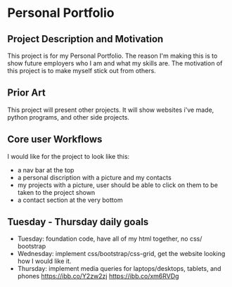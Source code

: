 # Personal Portfolio
## Project Description and Motivation
This project is for my Personal Portfolio. The reason I'm making this is to show future employers who I am and what my skills are. The motivation of this project is to make myself stick out from others. 

## Prior Art
This project will present other projects. It will show websites i've made, python programs, and other side projects. 

## Core user Workflows
I would like for the project to look like this:
- a nav bar at the top
- a personal discription with a picture and my contacts
- my projects with a picture, user should be able to click on them to be taken to the project shown
- a contact section at the very bottom 

## Tuesday - Thursday daily goals
- Tuesday: foundation code, have all of my html together, no css/ bootstrap
- Wednesday: implement css/bootstrap/css-grid, get the website looking how I would like it.
- Thursday: implement media queries for laptops/desktops, tablets, and phones
https://ibb.co/Y2zw2zj
https://ibb.co/xm6RVDg

